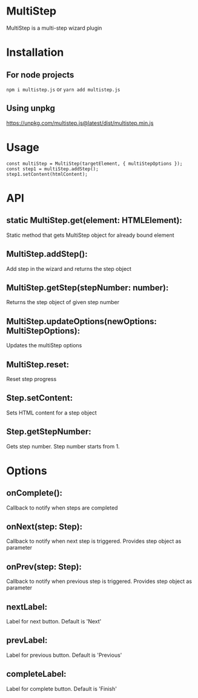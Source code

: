 # MultiStep
MultiStep is a multi-step wizard plugin 

# Installation
## For node projects
`npm i multistep.js`
 or 
`yarn add multistep.js`

## Using unpkg
https://unpkg.com/multistep.js@latest/dist/multistep.min.js


# Usage

```
const multiStep = MultiStep(targetElement, { multiStepOptions });
const step1 = multiStep.addStep();
step1.setContent(htmlContent);
``` 


# API
## static MultiStep.get(element: HTMLElement):
Static method that gets MultiStep object for already bound element

## MultiStep.addStep():
Add step in the wizard and returns the step object

## MultiStep.getStep(stepNumber: number):
Returns the step object of given step number

## MultiStep.updateOptions(newOptions: MultiStepOptions):
Updates the multiStep options

## MultiStep.reset:
Reset step progress

## Step.setContent:
Sets HTML content for a step object

## Step.getStepNumber:
Gets step number. Step number starts from 1.


# Options
## onComplete():
Callback to notify when steps are completed

## onNext(step: Step):
Callback to notify when next step is triggered. Provides step object as parameter

## onPrev(step: Step):
Callback to notify when previous step is triggered. Provides step object as parameter

## nextLabel:
Label for next button. Default is 'Next'

## prevLabel:
Label for previous button. Default is 'Previous'

## completeLabel:
Label for complete button. Default is 'Finish'